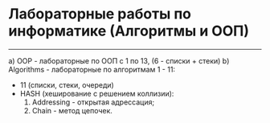# Лабораторные работы по информатике (Алгоритмы и ООП)
---
a) OOP - лабораторные по ООП с 1 по 13, (6 - списки + стеки)
b) Algorithms - лабораторные по алгоритмам 1 - 11: 
  - 11 (списки, стеки, очереди)
  - HASH (хеширование с решением коллизии):
    1) Addressing - открытая адрессация;
    2) Chain - метод цепочек.
